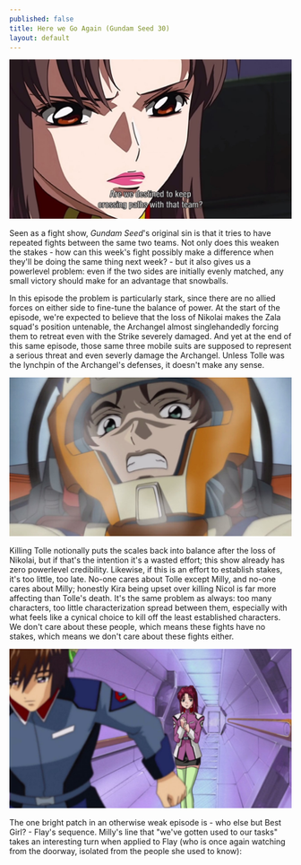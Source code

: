 ```yaml
---
published: false
title: Here we Go Again (Gundam Seed 30)
layout: default
---
```

![](/destined.jpg)

Seen as a fight show, *Gundam Seed*'s original sin is that it tries to have repeated fights between the same two teams. Not only does this weaken the stakes - how can this week's fight possibly make a difference when they'll be doing the same thing next week? - but it also gives us a powerlevel problem: even if the two sides are initially evenly matched, any small victory should make for an advantage that snowballs.

In this episode the problem is particularly stark, since there are no allied forces on either side to fine-tune the balance of power. At the start of the episode, we're expected to believe that the loss of Nikolai makes the Zala squad's position untenable, the Archangel almost singlehandedly forcing them to retreat even with the Strike severely damaged. And yet at the end of this same episode, those same three mobile suits are supposed to represent a serious threat and even severly damage the Archangel. Unless Tolle was the lynchpin of the Archangel's defenses, it doesn't make any sense.

![](/winnerface.jpg)

Killing Tolle notionally puts the scales back into balance after the loss of Nikolai, but if that's the intention it's a wasted effort; this show already has zero powerlevel credibility. Likewise, if this is an effort to establish stakes, it's too little, too late. No-one cares about Tolle except Milly, and no-one cares about Milly; honestly Kira being upset over killing Nicol is far more affecting than Tolle's death. It's the same problem as always: too many characters, too little characterization spread between them, especially with what feels like a cynical choice to kill off the least established characters. We don't care about these people, which means these fights have no stakes, which means we don't care about these fights either.

![](/emotion.jpg)

The one bright patch in an otherwise weak episode is - who else but Best Girl? - Flay's sequence. Milly's line that "we've gotten used to our tasks" takes an interesting turn when applied to Flay (who is once again watching from the doorway, isolated from the people she used to know): 